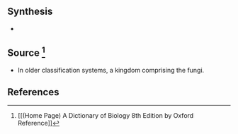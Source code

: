 ## Synthesis
- 
## Source [^1]
- In older classification systems, a kingdom comprising the fungi.
## References

[^1]: [[(Home Page) A Dictionary of Biology 8th Edition by Oxford Reference]]